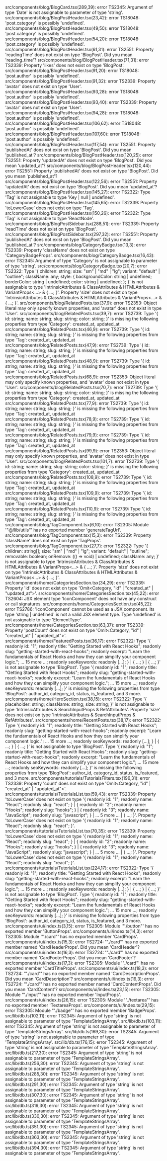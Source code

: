 src/components/blog/BlogCard.tsx(289,39): error TS2345: Argument of type 'Date' is not assignable to parameter of type 'string'.
src/components/blog/BlogPostHeader.tsx(23,42): error TS18048: 'post.category' is possibly 'undefined'.
src/components/blog/BlogPostHeader.tsx(49,50): error TS18048: 'post.category' is possibly 'undefined'.
src/components/blog/BlogPostHeader.tsx(54,20): error TS18048: 'post.category' is possibly 'undefined'.
src/components/blog/BlogPostHeader.tsx(61,31): error TS2551: Property 'readingTime' does not exist on type 'BlogPost'. Did you mean 'reading_time'?
src/components/blog/BlogPostHeader.tsx(71,31): error TS2339: Property 'likes' does not exist on type 'BlogPost'.
src/components/blog/BlogPostHeader.tsx(91,20): error TS18048: 'post.author' is possibly 'undefined'.
src/components/blog/BlogPostHeader.tsx(91,32): error TS2339: Property 'avatar' does not exist on type 'User'.
src/components/blog/BlogPostHeader.tsx(93,28): error TS18048: 'post.author' is possibly 'undefined'.
src/components/blog/BlogPostHeader.tsx(93,40): error TS2339: Property 'avatar' does not exist on type 'User'.
src/components/blog/BlogPostHeader.tsx(94,28): error TS18048: 'post.author' is possibly 'undefined'.
src/components/blog/BlogPostHeader.tsx(106,62): error TS18048: 'post.author' is possibly 'undefined'.
src/components/blog/BlogPostHeader.tsx(107,60): error TS18048: 'post.author' is possibly 'undefined'.
src/components/blog/BlogPostHeader.tsx(117,54): error TS2551: Property 'publishedAt' does not exist on type 'BlogPost'. Did you mean 'published_at'?
src/components/blog/BlogPostHeader.tsx(120,25): error TS2551: Property 'updatedAt' does not exist on type 'BlogPost'. Did you mean 'updated_at'?
src/components/blog/BlogPostHeader.tsx(120,44): error TS2551: Property 'publishedAt' does not exist on type 'BlogPost'. Did you mean 'published_at'?
src/components/blog/BlogPostHeader.tsx(122,56): error TS2551: Property 'updatedAt' does not exist on type 'BlogPost'. Did you mean 'updated_at'?
src/components/blog/BlogPostHeader.tsx(145,27): error TS2322: Type 'Tag' is not assignable to type 'Key | null | undefined'.
src/components/blog/BlogPostHeader.tsx(145,65): error TS2339: Property 'toLowerCase' does not exist on type 'Tag'.
src/components/blog/BlogPostHeader.tsx(150,26): error TS2322: Type 'Tag' is not assignable to type 'ReactNode'.
src/components/blog/BlogPostSidebar.tsx(288,51): error TS2339: Property 'readTime' does not exist on type 'BlogPost'.
src/components/blog/BlogPostSidebar.tsx(297,32): error TS2551: Property 'publishedAt' does not exist on type 'BlogPost'. Did you mean 'published_at'?
src/components/blog/CategoryBadge.tsx(13,3): error TS2339: Property 'className' does not exist on type 'CategoryBadgeProps'.
src/components/blog/CategoryBadge.tsx(16,43): error TS2345: Argument of type 'Category' is not assignable to parameter of type 'string'.
src/components/blog/CategoryBadge.tsx(20,7): error TS2322: Type '{ children: string; size: "sm" | "md" | "lg"; variant: "default" | "outline"; className: any; style: { backgroundColor: string | undefined; borderColor: string | undefined; color: string | undefined; }; }' is not assignable to type 'IntrinsicAttributes & ClassAttributes<HTMLSpanElement> & HTMLAttributes<HTMLSpanElement> & VariantProps<...> & { ...; }'.
  Property 'size' does not exist on type 'IntrinsicAttributes & ClassAttributes<HTMLSpanElement> & HTMLAttributes<HTMLSpanElement> & VariantProps<...> & { ...; }'.
src/components/blog/RelatedPosts.tsx(37,9): error TS2353: Object literal may only specify known properties, and 'avatar' does not exist in type 'User'.
src/components/blog/RelatedPosts.tsx(39,7): error TS2739: Type '{ id: string; name: string; slug: string; color: string; }' is missing the following properties from type 'Category': created_at, updated_at
src/components/blog/RelatedPosts.tsx(46,9): error TS2739: Type '{ id: string; name: string; slug: string; }' is missing the following properties from type 'Tag': created_at, updated_at
src/components/blog/RelatedPosts.tsx(47,9): error TS2739: Type '{ id: string; name: string; slug: string; }' is missing the following properties from type 'Tag': created_at, updated_at
src/components/blog/RelatedPosts.tsx(48,9): error TS2739: Type '{ id: string; name: string; slug: string; }' is missing the following properties from type 'Tag': created_at, updated_at
src/components/blog/RelatedPosts.tsx(68,9): error TS2353: Object literal may only specify known properties, and 'avatar' does not exist in type 'User'.
src/components/blog/RelatedPosts.tsx(70,7): error TS2739: Type '{ id: string; name: string; slug: string; color: string; }' is missing the following properties from type 'Category': created_at, updated_at
src/components/blog/RelatedPosts.tsx(77,9): error TS2739: Type '{ id: string; name: string; slug: string; }' is missing the following properties from type 'Tag': created_at, updated_at
src/components/blog/RelatedPosts.tsx(78,9): error TS2739: Type '{ id: string; name: string; slug: string; }' is missing the following properties from type 'Tag': created_at, updated_at
src/components/blog/RelatedPosts.tsx(79,9): error TS2739: Type '{ id: string; name: string; slug: string; }' is missing the following properties from type 'Tag': created_at, updated_at
src/components/blog/RelatedPosts.tsx(99,9): error TS2353: Object literal may only specify known properties, and 'avatar' does not exist in type 'User'.
src/components/blog/RelatedPosts.tsx(101,7): error TS2739: Type '{ id: string; name: string; slug: string; color: string; }' is missing the following properties from type 'Category': created_at, updated_at
src/components/blog/RelatedPosts.tsx(108,9): error TS2739: Type '{ id: string; name: string; slug: string; }' is missing the following properties from type 'Tag': created_at, updated_at
src/components/blog/RelatedPosts.tsx(109,9): error TS2739: Type '{ id: string; name: string; slug: string; }' is missing the following properties from type 'Tag': created_at, updated_at
src/components/blog/RelatedPosts.tsx(110,9): error TS2739: Type '{ id: string; name: string; slug: string; }' is missing the following properties from type 'Tag': created_at, updated_at
src/components/blog/TagComponent.tsx(6,10): error TS2305: Module '"@/lib/utils"' has no exported member 'generateTagUrl'.
src/components/blog/TagComponent.tsx(15,3): error TS2339: Property 'className' does not exist on type 'TagProps'.
src/components/blog/TagComponent.tsx(27,7): error TS2322: Type '{ children: string[]; size: "sm" | "md" | "lg"; variant: "default" | "outline"; removable: boolean; onRemove: (() => void) | undefined; className: any; }' is not assignable to type 'IntrinsicAttributes & ClassAttributes<HTMLSpanElement> & HTMLAttributes<HTMLSpanElement> & VariantProps<...> & { ...; }'.
  Property 'size' does not exist on type 'IntrinsicAttributes & ClassAttributes<HTMLSpanElement> & HTMLAttributes<HTMLSpanElement> & VariantProps<...> & { ...; }'.
src/components/home/CategoriesSection.tsx(34,29): error TS2339: Property 'id' does not exist on type 'Omit<Category, "id" | "created_at" | "updated_at">'.
src/components/home/CategoriesSection.tsx(45,22): error TS2604: JSX element type 'IconComponent' does not have any construct or call signatures.
src/components/home/CategoriesSection.tsx(45,22): error TS2786: 'IconComponent' cannot be used as a JSX component.
  Its type 'string | undefined' is not a valid JSX element type.
    Type 'undefined' is not assignable to type 'ElementType'.
src/components/home/CategoriesSection.tsx(63,37): error TS2339: Property 'postCount' does not exist on type 'Omit<Category, "id" | "created_at" | "updated_at">'.
src/components/home/FeaturedPosts.tsx(36,17): error TS2322: Type '{ readonly id: "1"; readonly title: "Getting Started with React Hooks"; readonly slug: "getting-started-with-react-hooks"; readonly excerpt: "Learn the fundamentals of React Hooks and how they can simplify your component logic."; ... 15 more ...; readonly seoKeywords: readonly [...]; } | { ...; } | { ...; }' is not assignable to type 'BlogPost'.
  Type '{ readonly id: "1"; readonly title: "Getting Started with React Hooks"; readonly slug: "getting-started-with-react-hooks"; readonly excerpt: "Learn the fundamentals of React Hooks and how they can simplify your component logic."; ... 15 more ...; readonly seoKeywords: readonly [...]; }' is missing the following properties from type 'BlogPost': author_id, category_id, status, is_featured, and 3 more.
src/components/home/HeroSection.tsx(38,15): error TS2322: Type '{ placeholder: string; className: string; size: string; }' is not assignable to type 'IntrinsicAttributes & SearchInputProps & RefAttributes<HTMLInputElement>'.
  Property 'size' does not exist on type 'IntrinsicAttributes & SearchInputProps & RefAttributes<HTMLInputElement>'.
src/components/home/RecentPosts.tsx(38,17): error TS2322: Type '{ readonly id: "1"; readonly title: "Getting Started with React Hooks"; readonly slug: "getting-started-with-react-hooks"; readonly excerpt: "Learn the fundamentals of React Hooks and how they can simplify your component logic."; ... 15 more ...; readonly seoKeywords: readonly [...]; } | { ...; } | { ...; }' is not assignable to type 'BlogPost'.
  Type '{ readonly id: "1"; readonly title: "Getting Started with React Hooks"; readonly slug: "getting-started-with-react-hooks"; readonly excerpt: "Learn the fundamentals of React Hooks and how they can simplify your component logic."; ... 15 more ...; readonly seoKeywords: readonly [...]; }' is missing the following properties from type 'BlogPost': author_id, category_id, status, is_featured, and 3 more.
src/components/tutorials/TutorialsFilters.tsx(196,31): error TS2339: Property 'count' does not exist on type 'Omit<Category, "id" | "created_at" | "updated_at">'.
src/components/tutorials/TutorialsList.tsx(59,43): error TS2339: Property 'toLowerCase' does not exist on type '{ readonly id: "1"; readonly name: "React"; readonly slug: "react"; } | { readonly id: "2"; readonly name: "Hooks"; readonly slug: "hooks"; } | { readonly id: "3"; readonly name: "JavaScript"; readonly slug: "javascript"; } | ... 5 more ... | { ...; }'.
  Property 'toLowerCase' does not exist on type '{ readonly id: "1"; readonly name: "React"; readonly slug: "react"; }'.
src/components/tutorials/TutorialsList.tsx(70,35): error TS2339: Property 'toLowerCase' does not exist on type '{ readonly id: "1"; readonly name: "React"; readonly slug: "react"; } | { readonly id: "2"; readonly name: "Hooks"; readonly slug: "hooks"; } | { readonly id: "3"; readonly name: "JavaScript"; readonly slug: "javascript"; } | ... 5 more ... | { ...; }'.
  Property 'toLowerCase' does not exist on type '{ readonly id: "1"; readonly name: "React"; readonly slug: "react"; }'.
src/components/tutorials/TutorialsList.tsx(224,17): error TS2322: Type '{ readonly id: "1"; readonly title: "Getting Started with React Hooks"; readonly slug: "getting-started-with-react-hooks"; readonly excerpt: "Learn the fundamentals of React Hooks and how they can simplify your component logic."; ... 15 more ...; readonly seoKeywords: readonly [...]; } | { ...; } | { ...; }' is not assignable to type 'BlogPost'.
  Type '{ readonly id: "1"; readonly title: "Getting Started with React Hooks"; readonly slug: "getting-started-with-react-hooks"; readonly excerpt: "Learn the fundamentals of React Hooks and how they can simplify your component logic."; ... 15 more ...; readonly seoKeywords: readonly [...]; }' is missing the following properties from type 'BlogPost': author_id, category_id, status, is_featured, and 3 more.
src/components/ui/index.ts(3,15): error TS2305: Module '"./button"' has no exported member 'ButtonProps'.
src/components/ui/index.ts(14,3): error TS2305: Module '"./card"' has no exported member 'CardProps'.
src/components/ui/index.ts(15,3): error TS2724: '"./card"' has no exported member named 'CardHeaderProps'. Did you mean 'CardHeader'?
src/components/ui/index.ts(16,3): error TS2724: '"./card"' has no exported member named 'CardFooterProps'. Did you mean 'CardFooter'?
src/components/ui/index.ts(17,3): error TS2305: Module '"./card"' has no exported member 'CardTitleProps'.
src/components/ui/index.ts(18,3): error TS2724: '"./card"' has no exported member named 'CardDescriptionProps'. Did you mean 'CardDescription'?
src/components/ui/index.ts(19,3): error TS2724: '"./card"' has no exported member named 'CardContentProps'. Did you mean 'CardContent'?
src/components/ui/index.ts(23,15): error TS2305: Module '"./input"' has no exported member 'InputProps'.
src/components/ui/index.ts(26,15): error TS2305: Module '"./textarea"' has no exported member 'TextareaProps'.
src/components/ui/index.ts(29,15): error TS2305: Module '"./badge"' has no exported member 'BadgeProps'.
src/lib/db.ts(102,11): error TS2345: Argument of type 'string' is not assignable to parameter of type 'TemplateStringsArray'.
src/lib/db.ts(103,11): error TS2345: Argument of type 'string' is not assignable to parameter of type 'TemplateStringsArray'.
src/lib/db.ts(169,30): error TS2345: Argument of type 'string' is not assignable to parameter of type 'TemplateStringsArray'.
src/lib/db.ts(176,15): error TS2345: Argument of type 'string' is not assignable to parameter of type 'TemplateStringsArray'.
src/lib/db.ts(217,30): error TS2345: Argument of type 'string' is not assignable to parameter of type 'TemplateStringsArray'.
src/lib/db.ts(256,30): error TS2345: Argument of type 'string' is not assignable to parameter of type 'TemplateStringsArray'.
src/lib/db.ts(285,30): error TS2345: Argument of type 'string' is not assignable to parameter of type 'TemplateStringsArray'.
src/lib/db.ts(291,30): error TS2345: Argument of type 'string' is not assignable to parameter of type 'TemplateStringsArray'.
src/lib/db.ts(307,30): error TS2345: Argument of type 'string' is not assignable to parameter of type 'TemplateStringsArray'.
src/lib/db.ts(319,30): error TS2345: Argument of type 'string' is not assignable to parameter of type 'TemplateStringsArray'.
src/lib/db.ts(330,30): error TS2345: Argument of type 'string' is not assignable to parameter of type 'TemplateStringsArray'.
src/lib/db.ts(351,30): error TS2345: Argument of type 'string' is not assignable to parameter of type 'TemplateStringsArray'.
src/lib/db.ts(363,30): error TS2345: Argument of type 'string' is not assignable to parameter of type 'TemplateStringsArray'.
src/lib/db.ts(394,30): error TS2345: Argument of type 'string' is not assignable to parameter of type 'TemplateStringsArray'.
